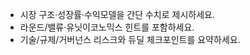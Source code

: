 <!-- 투자자/VC 델타: 지표/리스크 -->
- 시장 구조·성장률·수익모델을 간단 수치로 제시하세요.
- 라운드/밸류·유닛이코노믹스 힌트를 포함하세요.
- 기술/규제/거버넌스 리스크와 듀딜 체크포인트를 요약하세요.
